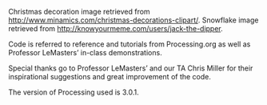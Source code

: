 Christmas decoration image retrieved from http://www.minamics.com/christmas-decorations-clipart/.
Snowflake image retrieved from http://knowyourmeme.com/users/jack-the-dipper.

Code is referred to reference and tutorials from Processing.org as well as Professor LeMasters’ in-class demonstrations.

Special thanks go to Professor LeMasters’ and our TA Chris Miller for their inspirational suggestions and great improvement of the code.

The version of Processing used is 3.0.1.
